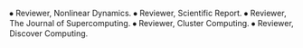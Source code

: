 ⦁	Reviewer, Nonlinear Dynamics.
⦁	Reviewer, Scientific Report.
⦁	Reviewer, The Journal of Supercomputing.
⦁	Reviewer, Cluster Computing.
⦁	Reviewer, Discover Computing.